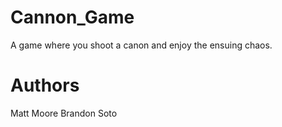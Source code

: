 # Cannon_Game
A game where you shoot a canon and enjoy the ensuing chaos.

# Authors
Matt Moore
Brandon Soto
